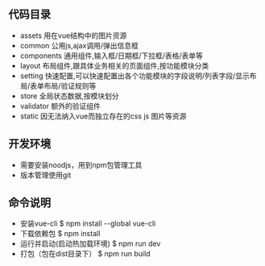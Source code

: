 
## 代码目录
- assets 用在vue结构中的图片资源
- common 公用js,ajax调用/弹出信息框
- components 通用组件,输入框/日期框/下拉框/表格/表单等
- layout 布局组件,跟具体业务相关的页面组件,按功能模块分类
- setting 快速配置,可以快速配置出各个功能模块的字段说明/列表字段/显示布局/表单布局/验证规则等
- store 全局状态数据,按模块划分
- validator 额外的验证组件
- static 因无法纳入vue而独立存在的css js 图片等资源

## 开发环境
- 需要安装noodjs，用到npm包管理工具
- 版本管理使用git

## 命令说明
- 安装vue-cli
$ npm install --global vue-cli
- 下载依赖包
$ npm install
- 运行并启动(启动热加载环境)
$ npm run dev
- 打包（包在dist目录下）
$ npm run build

